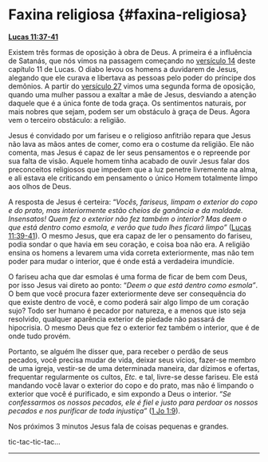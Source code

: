 # Faxina religiosa {#faxina-religiosa}

[**Lucas 11:37-41**](http://bibliaonline.com.br/acf/lc/11/37-41)

Existem três formas de oposição à obra de Deus. A primeira é a influência de Satanás, que nós vimos na passagem começando no [versículo 14](http://bibliaonline.com.br/acf/lc/11/14) deste capítulo 11 de Lucas. O diabo levou os homens a duvidarem de Jesus, alegando que ele curava e libertava as pessoas pelo poder do príncipe dos demônios. A partir do [versículo 27](http://bibliaonline.com.br/acf/lc/11/27) vimos uma segunda forma de oposição, quando uma mulher passou a exaltar a mãe de Jesus, desviando a atenção daquele que é a única fonte de toda graça. Os sentimentos naturais, por mais nobres que sejam, podem ser um obstáculo à graça de Deus. Agora vem o terceiro obstáculo: a religião.

Jesus é convidado por um fariseu e o religioso anfitrião repara que Jesus não lava as mãos antes de comer, como era o costume da religião. Ele não comenta, mas Jesus é capaz de ler seus pensamentos e o repreende por sua falta de visão. Aquele homem tinha acabado de ouvir Jesus falar dos preconceitos religiosos que impedem que a luz penetre livremente na alma, e ali estava ele criticando em pensamento o único Homem totalmente limpo aos olhos de Deus.

A resposta de Jesus é certeira: “_Vocês, fariseus, limpam o exterior do copo e do prato, mas interiormente estão cheios de ganância e da maldade. Insensatos! Quem fez o exterior não fez também o interior? Mas deem o que está dentro como esmola, e verão que tudo lhes ficará limpo”_ ([Lucas 11:39-41](http://bibliaonline.com.br/acf/lc/11/39-41)). O mesmo Jesus, que era capaz de ler o pensamento do fariseu, podia sondar o que havia em seu coração, e coisa boa não era. A religião ensina os homens a levarem uma vida correta exteriormente, mas não tem poder para mudar o interior, que é onde está a verdadeira imundície.

O fariseu acha que dar esmolas é uma forma de ficar de bem com Deus, por isso Jesus vai direto ao ponto: “_Deem o que está dentro como esmola”_. O bem que você procura fazer exteriormente deve ser consequência do que existe dentro de você, e como poderá sair algo limpo de um coração sujo? Todo ser humano é pecador por natureza, e a menos que isto seja resolvido, qualquer aparência exterior de piedade não passará de hipocrisia. O mesmo Deus que fez o exterior fez também o interior, que é de onde tudo provém.

Portanto, se alguém lhe disser que, para receber o perdão de seus pecados, você precisa mudar de vida, deixar seus vícios, fazer-se membro de uma igreja, vestir-se de uma determinada maneira, dar dízimos e ofertas, frequentar regularmente os cultos, _Etc._ e tal, livre-se desse fariseu. Ele está mandando você lavar o exterior do copo e do prato, mas não é limpando o exterior que você é purificado, e sim expondo a Deus o interior. “_Se confessarmos os nossos pecados, ele é fiel e justo para perdoar os nossos pecados e nos purificar de toda injustiça”_ ([1 Jo 1:9](http://bibliaonline.com.br/acf/1jo/1/9)).

Nos próximos 3 minutos Jesus fala de coisas pequenas e grandes.

tic-tac-tic-tac...

*****